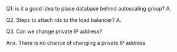 Q1. is it a good idea to place database behind autoscaling group?
A.

Q2. Steps to attach rds to the load balancer?
A.

Q3. Can we change private IP address?

Ans. There is no chance of changing a private IP address
